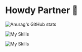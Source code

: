 # Howdy Partner 👾 
![Anurag's GitHub stats](https://github-readme-stats.vercel.app/api?username=sherifElhabibi&theme=outrun&show_icons=true) 


![My Skills](https://skillicons.dev/icons?i=facebook&theme=light)



![My Skills](https://skillicons.dev/icons?i=c,cpp,js,html,css,jquery,bootstrap,sass&theme=light)

